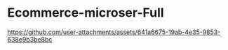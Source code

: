 # Ecommerce-microser-Full

https://github.com/user-attachments/assets/641a6675-19ab-4e35-9853-638e9b3be8bc

